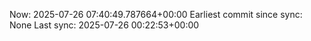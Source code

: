 Now: 2025-07-26 07:40:49.787664+00:00 Earliest commit since sync: None Last sync: 2025-07-26 00:22:53+00:00
